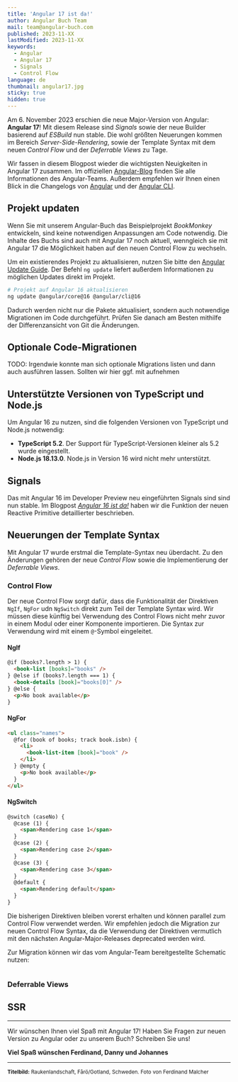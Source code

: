 ```yaml
---
title: 'Angular 17 ist da!'
author: Angular Buch Team
mail: team@angular-buch.com
published: 2023-11-XX
lastModified: 2023-11-XX
keywords:
  - Angular
  - Angular 17
  - Signals
  - Control Flow
language: de
thumbnail: angular17.jpg
sticky: true
hidden: true
---
```


Am 6. November 2023 erschien die neue Major-Version von Angular: **Angular 17**!
Mit diesem Release sind *Signals* sowie der neue Builder basierend auf *ESBuild* nun stable.
Die wohl größten Neuerungen kommen im Bereich *Server-Side-Rendering*, sowie der Template Syntax mit dem neuen *Control Flow* und der *Deferrable Views* zu Tage.

Wir fassen in diesem Blogpost wieder die wichtigsten Neuigkeiten in Angular 17 zusammen.
Im offiziellen [Angular-Blog]() finden Sie alle Informationen des Angular-Teams.
Außerdem empfehlen wir Ihnen einen Blick in die Changelogs von [Angular](https://github.com/angular/angular/blob/main/CHANGELOG.md) und der [Angular CLI](https://github.com/angular/angular-cli/blob/main/CHANGELOG.md).

## Projekt updaten

Wenn Sie mit unserem Angular-Buch das Beispielprojekt *BookMonkey* entwickeln, sind keine notwendigen Anpassungen am Code notwendig.
Die Inhalte des Buchs sind auch mit Angular 17 noch aktuell, wenngleich sie mit Angular 17 die Möglichkeit haben auf den neuen Control Flow zu wechseln.

Um ein existierendes Projekt zu aktualisieren, nutzen Sie bitte den [Angular Update Guide](https://update.angular.io/?v=16.0-17.0).
Der Befehl `ng update` liefert außerdem Informationen zu möglichen Updates direkt im Projekt.

```bash
# Projekt auf Angular 16 aktualisieren
ng update @angular/core@16 @angular/cli@16
```

Dadurch werden nicht nur die Pakete aktualisiert, sondern auch notwendige Migrationen im Code durchgeführt.
Prüfen Sie danach am Besten mithilfe der Differenzansicht von Git die Änderungen.

## Optionale Code-Migrationen

TODO: Irgendwie konnte man sich optionale Migrations listen und dann auch ausführen lassen. Sollten wir hier ggf. mit aufnehmen


## Unterstützte Versionen von TypeScript und Node.js

Um Angular 16 zu nutzen, sind die folgenden Versionen von TypeScript und Node.js notwendig:

- **TypeScript 5.2**. Der Support für TypeScript-Versionen kleiner als 5.2 wurde eingestellt.
- **Node.js 18.13.0**. Node.js in Version 16 wird nicht mehr unterstützt.


## Signals

Das mit Angular 16 im Developer Preview neu eingeführten Signals sind sind nun stable.
Im Blogpost *[Angular 16 ist da!](/blog/2023-11-angular17)* haben wir die Funktion der neuen Reactive Primitive detaillierter beschrieben.

## Neuerungen der Template Syntax

Mit Angular 17 wurde erstmal die Template-Syntax neu überdacht.
Zu den Änderungen gehören der neue *Control Flow* sowie die Implementierung der *Deferrable Views*.

### Control Flow

Der neue Control Flow sorgt dafür, dass die Funktionalität der Direktiven `NgIf`, `NgFor` udn `NgSwitch` direkt zum Teil der Template Syntax wird.
Wir müssen diese künftig bei Verwendung des Control Flows nicht mehr zuvor in einem Modul oder einer Komponente importieren.
Die Syntax zur Verwendung wird mit einem `@`-Symbol eingeleitet.


#### NgIf

```html
@if (books?.length > 1) {
  <book-list [books]="books" />
} @else if (books?.length === 1) {
  <book-details [book]="books[0]" />
} @else {
  <p>No book available</p>
}
```

#### NgFor

```html
<ul class="names">
  @for (book of books; track book.isbn) {
    <li>
      <book-list-item [book]="book" />
    </li>
  } @empty {
    <p>No book available</p>
  }
</ul>
```

#### NgSwitch

```html
@switch (caseNo) {
  @case (1) {
    <span>Rendering case 1</span>
  }
  @case (2) {
    <span>Rendering case 2</span>
  }
  @case (3) {
    <span>Rendering case 3</span>
  }
  @default {
    <span>Rendering default</span>
  }
}
```



Die bisherigen Direktiven bleiben vorerst erhalten und können parallel zum Control Flow verwendet werden.
Wir empfehlen jedoch die Migration zur neuen Control Flow Syntax, da die Verwendung der Direktiven vermutlich mit den nächsten Angular-Major-Releases deprecated werden wird.

Zur Migration können wir das vom Angular-Team bereitgestellte Schematic nutzen:

```bash

```

### Deferrable Views

## SSR


<hr>


Wir wünschen Ihnen viel Spaß mit Angular 17!
Haben Sie Fragen zur neuen Version zu Angular oder zu unserem Buch? Schreiben Sie uns!

**Viel Spaß wünschen
Ferdinand, Danny und Johannes**

<hr>

<small>**Titelbild:** Raukenlandschaft, Fårö/Gotland, Schweden. Foto von Ferdinand Malcher</small>
